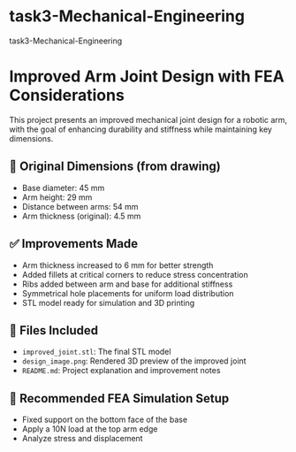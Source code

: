 # task3-Mechanical-Engineering
task3-Mechanical-Engineering
# Improved Arm Joint Design with FEA Considerations

This project presents an improved mechanical joint design for a robotic arm, with the goal of enhancing durability and stiffness while maintaining key dimensions.

## 🔧 Original Dimensions (from drawing)
- Base diameter: 45 mm
- Arm height: 29 mm
- Distance between arms: 54 mm
- Arm thickness (original): 4.5 mm

## ✅ Improvements Made
- Arm thickness increased to 6 mm for better strength
- Added fillets at critical corners to reduce stress concentration
- Ribs added between arm and base for additional stiffness
- Symmetrical hole placements for uniform load distribution
- STL model ready for simulation and 3D printing

## 📁 Files Included
- `improved_joint.stl`: The final STL model
- `design_image.png`: Rendered 3D preview of the improved joint
- `README.md`: Project explanation and improvement notes

## 🧪 Recommended FEA Simulation Setup
- Fixed support on the bottom face of the base
- Apply a 10N load at the top arm edge
- Analyze stress and displacement

